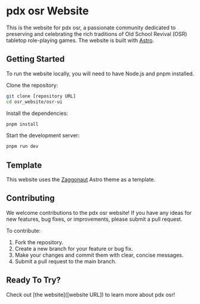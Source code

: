 # pdx osr Website

This is the website for pdx osr, a passionate community dedicated to preserving and celebrating the rich traditions of Old School Revival (OSR) tabletop role-playing games. The website is built with [Astro](https://astro.build/).

## Getting Started

To run the website locally, you will need to have Node.js and pnpm installed.

Clone the repository:

```bash
git clone [repository URL]
cd osr_website/osr-ui
```

Install the dependencies:

```bash
pnpm install
```

Start the development server:

```bash
pnpm run dev
```

## Template

This website uses the [Zaggonaut](https://zaggonaut.dev) Astro theme as a template.

## Contributing

We welcome contributions to the pdx osr website! If you have any ideas for new features, bug fixes, or improvements, please submit a pull request.

To contribute:

1.  Fork the repository.
2.  Create a new branch for your feature or bug fix.
3.  Make your changes and commit them with clear, concise messages.
4.  Submit a pull request to the main branch.

## Ready To Try?

Check out [the website]([website URL]) to learn more about pdx osr!